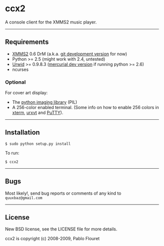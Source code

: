 ccx2
====

A console client for the XMMS2 music player.

- - -

Requirements
------------

* [XMMS2][xmms2] 0.6 DrM (a.k.a. [git development version][xmms2git] for now)
* Python >= 2.5 (might work with 2.4, untested)
* [Urwid][urwid] >= 0.9.8.3 ([mercurial dev version][urwidhg] if running python >= 2.6)
* ncurses

[xmms2]: http://xmms2.xmms.se
[xmms2git]: http://git.xmms.se/?p=xmms2-devel.git
[urwid]: http://excess.org/urwid/
[urwidhg]: https://excess.org/hg/urwid/

### Optional

For cover art display:

* The [python imaging library][pil] (PIL)
* A 256-color enabled terminal.
  (Some info on how to enable 256 colors in [xterm][xterm], [urxvt][urxvt] and [PuTTY][putty]).

[pil]: http://www.pythonware.com/products/pil/
[xterm]: http://www.frexx.de/xterm-256-notes/
[urxvt]: http://scie.nti.st/2008/10/13/get-rxvt-unicode-with-256-color-support-on-ubunut
[putty]: http://www.emacswiki.org/emacs/PuTTY#toc2

- - -

Installation
------------

    $ sudo python setup.py install

To run:

    $ ccx2

- - -

Bugs
----
Most likely!, send bug reports or comments of any kind to `quuxbaz@gmail.com`

- - -

License
-------
New BSD license, see the LICENSE file for more details.

ccx2 is copyright (c) 2008-2009, Pablo Flouret

